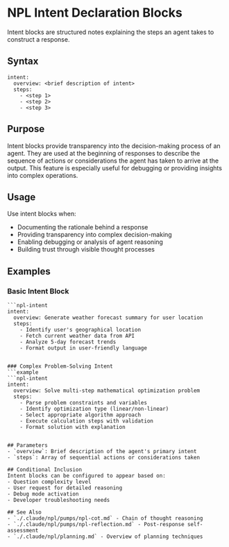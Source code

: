# NPL Intent Declaration Blocks
Intent blocks are structured notes explaining the steps an agent takes to construct a response.

## Syntax
```npl-intent
intent:
  overview: <brief description of intent>
  steps:
    - <step 1>
    - <step 2>
    - <step 3>
```

## Purpose
Intent blocks provide transparency into the decision-making process of an agent. They are used at the beginning of responses to describe the sequence of actions or considerations the agent has taken to arrive at the output. This feature is especially useful for debugging or providing insights into complex operations.

## Usage
Use intent blocks when:
- Documenting the rationale behind a response
- Providing transparency into complex decision-making
- Enabling debugging or analysis of agent reasoning
- Building trust through visible thought processes

## Examples

### Basic Intent Block
```example
```npl-intent
intent:
  overview: Generate weather forecast summary for user location
  steps:
    - Identify user's geographical location
    - Fetch current weather data from API
    - Analyze 5-day forecast trends
    - Format output in user-friendly language
```
```

### Complex Problem-Solving Intent
```example
```npl-intent
intent:
  overview: Solve multi-step mathematical optimization problem
  steps:
    - Parse problem constraints and variables
    - Identify optimization type (linear/non-linear)
    - Select appropriate algorithm approach
    - Execute calculation steps with validation
    - Format solution with explanation
```
```

## Parameters
- `overview`: Brief description of the agent's primary intent
- `steps`: Array of sequential actions or considerations taken

## Conditional Inclusion
Intent blocks can be configured to appear based on:
- Question complexity level
- User request for detailed reasoning
- Debug mode activation
- Developer troubleshooting needs

## See Also
- `./.claude/npl/pumps/npl-cot.md` - Chain of thought reasoning
- `./.claude/npl/pumps/npl-reflection.md` - Post-response self-assessment
- `./.claude/npl/planning.md` - Overview of planning techniques